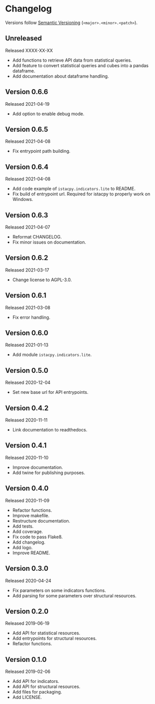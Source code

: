 # Changelog

Versions follow [Semantic Versioning](https://semver.org/) (`<major>.<minor>.<patch>`).

## Unreleased

Released XXXX-XX-XX

- Add functions to retrieve API data from statistical queries.
- Add feature to convert statistical queries and cubes into a pandas dataframe.
- Add documentation about dataframe handling.

## Version 0.6.6

Released 2021-04-19

- Add option to enable debug mode.

## Version 0.6.5

Released 2021-04-08

- Fix entrypoint path building.

## Version 0.6.4

Released 2021-04-08

- Add code example of `istacpy.indicators.lite` to README.
- Fix build of entrypoint url. Required for istacpy to properly work on Windows.

## Version 0.6.3

Released 2021-04-07

- Reformat CHANGELOG.
- Fix minor issues on documentation.

## Version 0.6.2

Released 2021-03-17

- Change license to AGPL-3.0.

## Version 0.6.1

Released 2021-03-08

- Fix error handling.

## Version 0.6.0

Released 2021-01-13

- Add module `istacpy.indicators.lite`.

## Version 0.5.0

Released 2020-12-04

- Set new base url for API entrypoints.

## Version 0.4.2

Released 2020-11-11

- Link documentation to readthedocs.

## Version 0.4.1

Released 2020-11-10

- Improve documentation.
- Add twine for publishing purposes.

## Version 0.4.0

Released 2020-11-09

- Refactor functions.
- Improve makefile.
- Restructure documentation.
- Add tests.
- Add coverage.
- Fix code to pass Flake8.
- Add changelog.
- Add logo.
- Improve README.

## Version 0.3.0

Released 2020-04-24

- Fix parameters on some indicators functions.
- Add parsing for some parameters over structural resources.

## Version 0.2.0

Released 2019-06-19

- Add API for statistical resources.
- Add entrypoints for structural resources.
- Refactor functions.

## Version 0.1.0

Released 2019-02-06

- Add API for indicators.
- Add API for structural resources.
- Add files for packaging.
- Add LICENSE.

